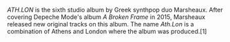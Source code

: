 _ATH.LON_ is the sixth studio album by Greek synthpop duo Marsheaux. After covering Depeche Mode's album _A Broken Frame_ in 2015, Marsheaux released new original tracks on this album. The name _Ath.Lon_ is a combination of Athens and London where the album was produced.[1]
